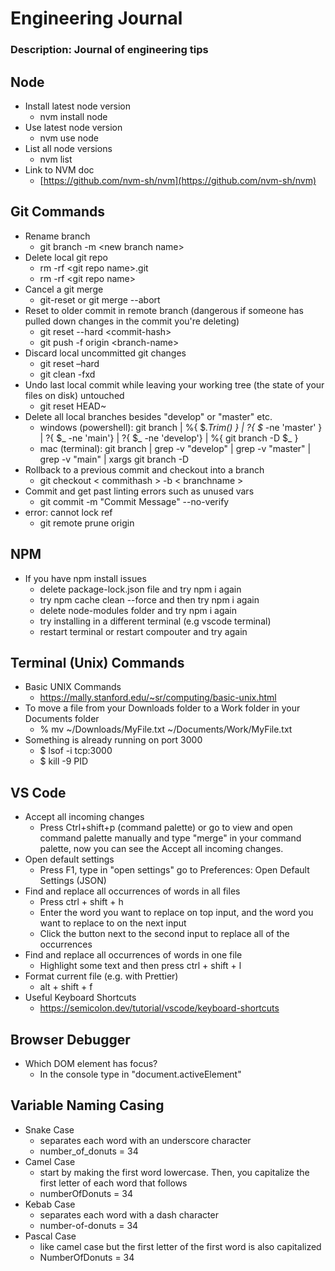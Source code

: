 # Engineering Journal

### Description: Journal of engineering tips

## Node

*   Install latest node version
    *   nvm install node
*   Use latest node version
    *   nvm use node
*   List all node versions
    *   nvm list
*   Link to NVM doc
    *   [https://github.com/nvm-sh/nvm](https://github.com/nvm-sh/nvm)

## Git Commands

*   Rename branch
    *   git branch -m \<new branch name>
*   Delete local git repo
    *   rm -rf \<git repo name>.git
    *   rm -rf \<git repo name>
*   Cancel a git merge
    *   git-reset or git merge --abort
*   Reset to older commit in remote branch (dangerous if someone has pulled down changes in the commit you're deleting)
    *   git reset --hard \<commit-hash>
    *   git push -f origin \<branch-name>
*   Discard local uncommitted git changes
    *   git reset –hard
    *   git clean -fxd
*   Undo last local commit while leaving your working tree (the state of your files on disk) untouched
    *   git reset HEAD~
*   Delete all local branches besides "develop" or "master" etc.
    *   windows (powershell): git branch | %{ $_.Trim() } | ?{ $_ -ne 'master' } | ?{ $_ -ne 'main'} | ?{ $_ -ne 'develop'} | %{ git branch -D $_ }
    *   mac (terminal): git branch | grep -v "develop" | grep -v "master" | grep -v "main" | xargs git branch -D
*   Rollback to a previous commit and checkout into a branch
    *   git checkout < commithash > -b < branchname >
*   Commit and get past linting errors such as unused vars
    *   git commit -m "Commit Message" --no-verify
*   error: cannot lock ref
    *   git remote prune origin
    
## NPM

*   If you have npm install issues
    *   delete package-lock.json file and try npm i again
    *   try npm cache clean --force and then try npm i again
    *   delete node-modules folder and try npm i again
    *   try installing in a different terminal (e.g vscode terminal)
    *   restart terminal or restart compouter and try again

## Terminal (Unix) Commands

*   Basic UNIX Commands
    *   https://mally.stanford.edu/~sr/computing/basic-unix.html
*   To move a file from your Downloads folder to a Work folder in your Documents folder
    *   % mv ~/Downloads/MyFile.txt ~/Documents/Work/MyFile.txt
*   Something is already running on port 3000
    *   $ lsof -i tcp:3000
    *   $ kill -9 PID

## VS Code

*   Accept all incoming changes
    *   Press Ctrl+shift+p (command palette) or go to view and open command palette manually and type "merge" in your command palette, now you can see the Accept all incoming changes.
*   Open default settings
    *   Press F1, type in "open settings" go to Preferences: Open Default Settings (JSON)
*   Find and replace all occurrences of words in all files
    *   Press ctrl + shift + h
    *   Enter the word you want to replace on top input, and the word you want to replace to on the next input
    *   Click the button next to the second input to replace all of the occurrences
*   Find and replace all occurrences of words in one file
    *   Highlight some text and then press ctrl + shift + l
*   Format current file (e.g. with Prettier)
    *   alt + shift + f
*   Useful Keyboard Shortcuts
    *   https://semicolon.dev/tutorial/vscode/keyboard-shortcuts
    
## Browser Debugger

*   Which DOM element has focus?
    *   In the console type in "document.activeElement"
    
## Variable Naming Casing

*   Snake Case
    *   separates each word with an underscore character
    *   number_of_donuts = 34
*   Camel Case
    *   start by making the first word lowercase. Then, you capitalize the first letter of each word that follows
    *   numberOfDonuts = 34
*   Kebab Case
    *   separates each word with a dash character
    *   number-of-donuts = 34
*   Pascal Case
    *   like camel case but the first letter of the first word is also capitalized
    *   NumberOfDonuts = 34

